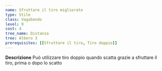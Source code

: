 ```yaml
---
name: Sfruttare il tiro migliorato
type: Stile
class: Vagabondo
level: 9
cost: 4
tree_name: Distanza
tree: Albero 3
prerequisites: [[Sfruttare il tiro, Tiro doppio]]
---
```


**Descrizione**
Può utilizzare tiro doppio quando scatta grazie a sfruttare il tiro, prima o
dopo lo scatto